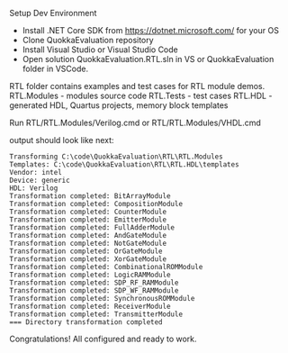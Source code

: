 Setup Dev Environment

* Install .NET Core SDK from https://dotnet.microsoft.com/ for your OS
* Clone QuokkaEvaluation repository
* Install Visual Studio or Visual Studio Code
* Open solution QuokkaEvaluation.RTL.sln in VS or QuokkaEvaluation folder in VSCode.

RTL folder contains examples and test cases for RTL module demos.
RTL.Modules - modules source code
RTL.Tests - test cases
RTL.HDL - generated HDL, Quartus projects, memory block templates

Run RTL/RTL.Modules/Verilog.cmd or RTL/RTL.Modules/VHDL.cmd

output should look like next:
```
Transforming C:\code\QuokkaEvaluation\RTL\RTL.Modules
Templates: C:\code\QuokkaEvaluation\RTL\RTL.HDL\templates
Vendor: intel
Device: generic
HDL: Verilog
Transformation completed: BitArrayModule
Transformation completed: CompositionModule
Transformation completed: CounterModule
Transformation completed: EmitterModule
Transformation completed: FullAdderModule
Transformation completed: AndGateModule
Transformation completed: NotGateModule
Transformation completed: OrGateModule
Transformation completed: XorGateModule
Transformation completed: CombinationalROMModule
Transformation completed: LogicRAMModule
Transformation completed: SDP_RF_RAMModule
Transformation completed: SDP_WF_RAMModule
Transformation completed: SynchronousROMModule
Transformation completed: ReceiverModule
Transformation completed: TransmitterModule
=== Directory transformation completed
```

Congratulations! 
All configured and ready to work.


